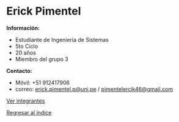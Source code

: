 # Erick Pimentel

**Información:**

  * Estudiante de Ingeniería de Sistemas 
  * 5to Ciclo
  * 20 años
  * Miembro del grupo 3


**Contacto:**
  * Móvil: +51 912417906
  * correo: erick.pimentel.p@uni.pe / pimentelercik46@gmail.com



[Ver integrantes](../integrantes.md)

[Regresar al índice](../../README.md)
